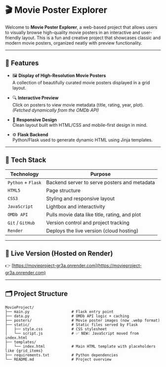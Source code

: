 # 🎬 Movie Poster Explorer

Welcome to **Movie Poster Explorer**, a web-based project that allows users to visually browse high-quality movie posters in an interactive and user-friendly layout. This is a fun and creative project that showcases classic and modern movie posters, organized neatly with preview functionality.

---

## 🌟 Features

- 🖼️ **Display of High-Resolution Movie Posters**  
  A collection of beautifully curated movie posters displayed in a grid layout.

- 🔍 **Interactive Preview**  
  Click on posters to view movie metadata (title, rating, year, plot).  
  *(Fetched dynamically from the OMDb API)*

- 📱 **Responsive Design**  
  Clean layout built with HTML/CSS and mobile-first design in mind.

- ⚙️ **Flask Backend**  
  Python/Flask used to generate dynamic HTML using Jinja templates.

---

## 🧰 Tech Stack

| Technology | Purpose |
|------------|---------|
| `Python` + `Flask` | Backend server to serve posters and metadata |
| `HTML5`    | Page structure |
| `CSS3`     | Styling and responsive layout |
| `JavaScript` | Lightbox and interactivity |
| `OMDb API` | Pulls movie data like title, rating, and plot |
| `Git` / `GitHub` | Version control and project tracking |
| `Render`   | Deploys the live version (cloud hosting) |

---

## 🚀 Live Version (Hosted on Render)

👉 [https://movieproject-gr3a.onrender.com](https://movieproject-gr3a.onrender.com)

---

## 🗂️ Project Structure

```plaintext
MovieProject/
├── main.py                   # Flask entry point
├── data.py                   # OMDb API logic + caching
├── posters/                  # Movie poster images (now .webp format)
├── static/                   # Static files served by Flask                
│   ├── style.css             # CSS stylesheet
│   └── script.js             # ✅ NEW: JavaScript moved from index.html
├── templates/
│   └── index.html            # Main HTML template with placeholders like {grid_items}
├── requirements.txt          # Python dependencies
└── README.md                 # Project overview




